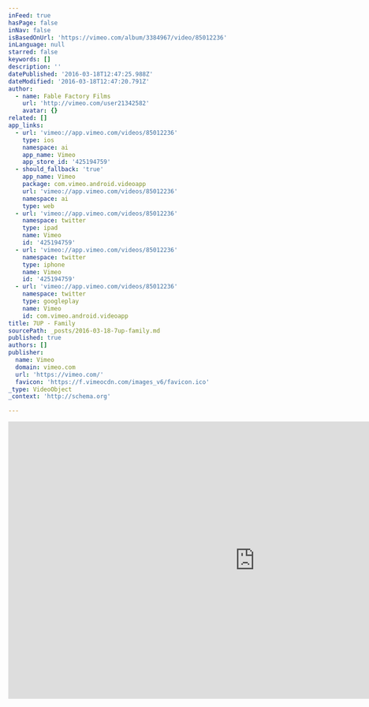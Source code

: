 ```yaml
---
inFeed: true
hasPage: false
inNav: false
isBasedOnUrl: 'https://vimeo.com/album/3384967/video/85012236'
inLanguage: null
starred: false
keywords: []
description: ''
datePublished: '2016-03-18T12:47:25.988Z'
dateModified: '2016-03-18T12:47:20.791Z'
author:
  - name: Fable Factory Films
    url: 'http://vimeo.com/user21342582'
    avatar: {}
related: []
app_links:
  - url: 'vimeo://app.vimeo.com/videos/85012236'
    type: ios
    namespace: ai
    app_name: Vimeo
    app_store_id: '425194759'
  - should_fallback: 'true'
    app_name: Vimeo
    package: com.vimeo.android.videoapp
    url: 'vimeo://app.vimeo.com/videos/85012236'
    namespace: ai
    type: web
  - url: 'vimeo://app.vimeo.com/videos/85012236'
    namespace: twitter
    type: ipad
    name: Vimeo
    id: '425194759'
  - url: 'vimeo://app.vimeo.com/videos/85012236'
    namespace: twitter
    type: iphone
    name: Vimeo
    id: '425194759'
  - url: 'vimeo://app.vimeo.com/videos/85012236'
    namespace: twitter
    type: googleplay
    name: Vimeo
    id: com.vimeo.android.videoapp
title: 7UP - Family
sourcePath: _posts/2016-03-18-7up-family.md
published: true
authors: []
publisher:
  name: Vimeo
  domain: vimeo.com
  url: 'https://vimeo.com/'
  favicon: 'https://f.vimeocdn.com/images_v6/favicon.ico'
_type: VideoObject
_context: 'http://schema.org'

---
```

<iframe src="https://cdn.embedly.com/widgets/media.html?src=https%3A%2F%2Fplayer.vimeo.com%2Fvideo%2F85012236&amp;url=https%3A%2F%2Fvimeo.com%2F85012236&amp;image=http%3A%2F%2Fi.vimeocdn.com%2Fvideo%2F482000234_1280.jpg&amp;key=b7d04c9b404c499eba89ee7072e1c4f7&amp;type=text%2Fhtml&amp;schema=vimeo" width="1000" height="563" scrolling="no" frameborder="0" allowfullscreen="allowfullscreen" style=""></iframe>